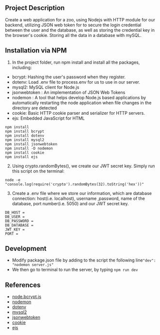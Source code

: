 ## Project Description
Create a web application for a zoo, using Nodejs with HTTP module for our backend, utilizing JSON web token for to secure the login credential between the user and the database, as well as storing the credential key in the browser's cookie. Storing all the data in a database with mySQL.

## Installation via NPM 
1. In the project folder, run npm install and install all the packages, including:
* bcrypt: Hashing the user's password when they register.
* dotenv: Load .env file to process.env for us to use in our server. 
* mysql2: MySQL client for Node.js
* jsonwebtoken : An implementation of JSON Web Tokens
* nodemon : A tool that helps develop Node.js based applications by automatically restarting the node application when file changes in the directory are detected
* cookie: Basic HTTP cookie parser and serializer for HTTP servers.
* ejs: Embedded JavaScript for HTML 
```nodejs
npm install
npm install bcrypt
npm install dotenv
npm install mysql2
npm install jsonwebtoken
npm install -D nodemon
npm install cookie
npm install ejs
```
2. Using crypto.randomBytes(), we create our JWT secret key. Simply run this script on the terminal:
```
node -e 
"console.log(require('crypto').randomBytes(32).toString('hex'))"
```
3. Create a .env file where we store our information, which are database connection: host(i.e. localhost), username ,password, name of the database, port number(i.e. 5050) and our JWT secret key. 
```
DB_HOST = 
DB_USER = 
DB_PASSWORD =
DB_DATABASE =
JWT_KEY = 
PORT =
```

## Development
*  Modify package.json file by adding to the script the following line``"dev": "nodemon server.js"`` 
*  We then go to terminal to run the server, by typing 
   ``npm run dev``

## References
* [node.bcrypt.js](https://www.npmjs.com/package/bcrypt)
* [nodemon](https://www.npmjs.com/package//nodemon)
* [dotenv](https://www.npmjs.com/package/dotenv)
* [mysql2](https://www.npmjs.com/package/mysql2)
* [jsonwebtoken](https://www.npmjs.com/package/jsonwebtoken)
* [cookie](https://www.npmjs.com/package/cookie)
* [ejs](https://www.npmjs.com/package/ejs)
